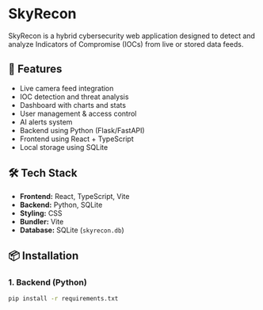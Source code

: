 # SkyRecon

SkyRecon is a hybrid cybersecurity web application designed to detect and analyze Indicators of Compromise (IOCs) from live or stored data feeds.

## 🚀 Features

- Live camera feed integration
- IOC detection and threat analysis
- Dashboard with charts and stats
- User management & access control
- AI alerts system
- Backend using Python (Flask/FastAPI)
- Frontend using React + TypeScript
- Local storage using SQLite

## 🛠️ Tech Stack

- **Frontend:** React, TypeScript, Vite
- **Backend:** Python, SQLite
- **Styling:** CSS
- **Bundler:** Vite
- **Database:** SQLite (`skyrecon.db`)

## 📦 Installation

### 1. Backend (Python)

```bash
pip install -r requirements.txt

